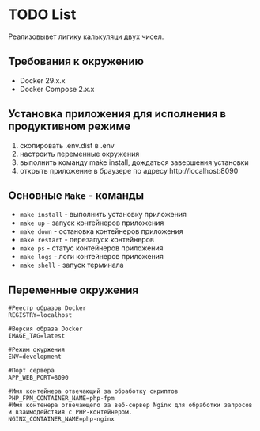 # TODO List

Реализовывет лигику калькуляци двух чисел.

## Требования к окружению 

- Docker 29.x.x 
- Docker Compose 2.x.x

## Установка приложения для исполнения в продуктивном режиме

1. скопировать .env.dist в .env
2. настроить переменные окружения
3. выполнить команду make install, дождаться завершения установки
4. открыть приложение в браузере по адресу http://localhost:8090

## Основные `Make` - команды 
- `make install` - выполнить установку приложения
- `make up` - запуск контейнеров приложения
- `make down` - остановка контейнеров приложения
- `make restart` - перезапуск контейнеров
- `make ps` - статус контейнеров приложения
- `make logs` - логи контейнеров приложения
- `make shell` - запуск терминала 

## Переменные окружения 

```dotenv
#Реестр образов Docker
REGISTRY=localhost

#Версия образа Docker
IMAGE_TAG=latest

#Режим окуржения
ENV=development

#Порт сервера
APP_WEB_PORT=8090

#Имя контейнера отвечающий за обработку скриптов
PHP_FPM_CONTAINER_NAME=php-fpm
#Имя контенера отвечающего за веб-сервер Nginx для обработки запросов и взаимодействия с PHP-контейнером.
NGINX_CONTAINER_NAME=php-nginx
